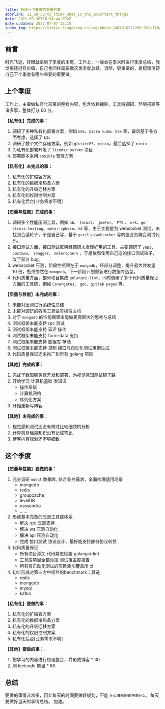 ```yaml
---
title: 梳理一下要做的重要的事
abbrlink: 21_09_30_to_think_what_is_the_important_things
date: 2021-09-30T16:54:44.000Z
date updated: 2022-07-07 12:15
index_img: https://static.longalong.cn/img/photo-1484318571209-661cf29a69c3
---
```


## 前言

时光飞逝，转眼就来到了季度的末尾，工作上，一般会在季末时进行季度总结，我觉得还挺有价值，自己也同样需要做这类季度总结，当然，更重要的，是梳理清楚自己下个季度有哪些重要的事要做。

## 上个季度

工作上，主要做私有化部署的整套内容，包含依赖摘除、工具链调研、环境搭建等诸多事，整体打分 60 分。

**【私有化】完成的事：**

1. 调研了多种私有化部署方案，例如 `k8s`、`micro kube`、`k3s` 等，最后基于多方面考虑，选择了 `k3s`
2. 调研了数个文件存储方案，例如 `glusterFS`、`minio`，最后选择了 `minio`
3. 为私有化部署开发了 `license server` 项目
4. 部署脚本采用 `ansible` 管理方案

**【私有化】未完成的事：**

1. 私有化的扩缩容方案
2. 私有化的数据冷热备方案
3. 私有化的升级迁移方案
4. 私有化的权限控制方案
5. 私有化后台[业务需求不明]

**【质量与性能】完成的事：**

1. 调研多个性能压测工具，例如 `ab`、 `locust`、 `jmeter`、 `PTS` 、 `wrk`、`go-stress-testing`、`meter-sphere`、`k6` 等，由于主要是为 websocket 测试，未找到合适轮子，于是自己写，基于 `gorilla/websocket` 写的强业务耦合测试代码。
2. 接口测试方面，接口测试框架经调研未发现好用的工具，主要调研了 `yapi`、 `postman`、 `swagger`、 `metersphere` ，于是依然使用自己造的接口测试轮子，改了部分 bug。
3. websocket 压测，阶段性瓶颈在于 `mongodb`，经部分调整，提升最大并发量 10 倍，瓶颈依然在 `mongodb`，下一阶段计划重新进行数据库选型。
4. 代码质量方面，部分项目集成 `golangci-lint`，同时调研了多个代码质量保证方面的工具链，例如 `Covergates`、 `goc`、`gitlab pages` 等。

**【质量与性能】未完成的事：**

1. 未能对压测进行系统性总结
2. 未能对调研的各类工具做实操性文档
3. 对于 `mongodb` 的性能瓶颈未能做更高层次的思考与总结
4. 测试框架未能支持 rpc 测试
5. 测试框架未能支持 延迟 操作
6. 测试框架未能支持 form-data 支持
7. 测试框架未能支持 数据库 存储
8. 测试框架未能支持 录制 接口与自动化测试用例生成
9. 代码质量保证还未推广到所有 golang 项目

**【其他】完成的事：**

1. 完成了截图服务器开发和部署，为视觉感知测试铺了路
2. 开始学习 计算机基础 类知识
   - 操作系统
   - 计算机网络
   - 序列化方案
3. 开始重新写博客

**【其他】未完成的事：**

1. 视觉感知测试还没有做过比较细致的分析
2. 计算机基础类知识没有记成笔记
3. 博客内容规划还不够细致

## 这个季度

**【质量与性能】要做的事：**

1. 充分调研 `nosql` 数据库, 结合业务需求，全面梳理适用场景
   - mongodb
   - redis
   - groupcache
   - levelDB
   - cassandra
   - ……
2. 形成基本完备的压测工具链体系
   - 解决 rpc 压测支持
   - 解决 ws 压测自动化
   - 解决 api 压测自动化
   - 完成 接口测试 协议设计，最好能支持部分协议转换
3. 代码质量保证
   - 所有项目添加 代码静态检查 golangci-lint
   - 工具库项目全部添加 测试覆盖度报告
   - 所有有自动化测试的项目添加覆盖度 ci
4. 初步形成对第三方中间件的benchmark工具链
   - redis
   - mongodb
   - mysql
   - kafka

**【私有化】要做的事：**

1. 私有化的扩缩容方案
2. 私有化的数据冷热备方案
3. 私有化的升级迁移方案
4. 私有化的权限控制方案
5. 私有化后台[业务需求不明]

**【其他】要做的事：**

1. 把学习的内容进行梳理整合，并形成博客 * 30
2. 刷 leetcode 题目 * 60

## 总结

要做的事情非常多，因此每天的时间要做好规划，不能 `什么堆到眼前再做什么`，每天要做好当天的事情总结。
加油。
